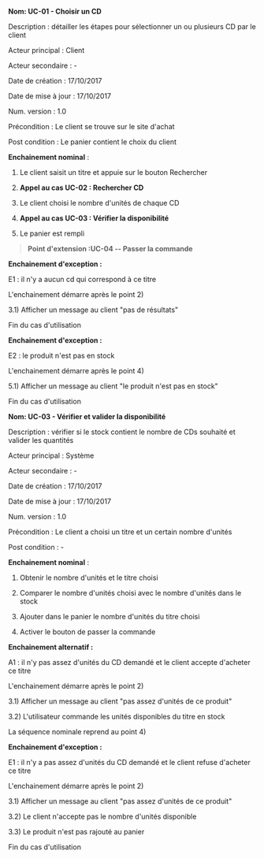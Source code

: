 **Nom: UC-01 - Choisir un CD**

Description : détailler les étapes pour sélectionner un ou plusieurs CD
par le client

Acteur principal : Client

Acteur secondaire : -

Date de création : 17/10/2017

Date de mise à jour : 17/10/2017

Num. version : 1.0

Précondition : Le client se trouve sur le site d\'achat

Post condition : Le panier contient le choix du client

**Enchainement nominal** :

1)  Le client saisit un titre et appuie sur le bouton Rechercher

2)  **Appel au cas UC-02 : Rechercher CD**

3)  Le client choisi le nombre d\'unités de chaque CD

4)  **Appel au cas UC-03 : Vérifier la disponibilité**

5)  Le panier est rempli

> **Point d\'extension :UC-04 -- Passer la commande**

**Enchainement d\'exception :**

E1 : il n\'y a aucun cd qui correspond à ce titre

L\'enchainement démarre après le point 2)

3.1) Afficher un message au client \"pas de résultats\"

Fin du cas d\'utilisation

**Enchainement d\'exception :**

E2 : le produit n\'est pas en stock

L\'enchainement démarre après le point 4)

5.1) Afficher un message au client \"le produit n\'est pas en stock\"

Fin du cas d\'utilisation



**Nom: UC-03 - Vérifier et valider la disponibilité**

Description : vérifier si le stock contient le nombre de CDs souhaité et
valider les quantités

Acteur principal : Système

Acteur secondaire : -

Date de création : 17/10/2017

Date de mise à jour : 17/10/2017

Num. version : 1.0

Précondition : Le client a choisi un titre et un certain nombre
d\'unités

Post condition : -

**Enchainement nominal** :

1)  Obtenir le nombre d\'unités et le titre choisi

2)  Comparer le nombre d\'unités choisi avec le nombre d\'unités dans le
    stock

3)  Ajouter dans le panier le nombre d\'unités du titre choisi

4)  Activer le bouton de passer la commande

**Enchainement alternatif :**

A1 : il n\'y pas assez d\'unités du CD demandé et le client accepte
d\'acheter ce titre

L\'enchainement démarre après le point 2)

3.1) Afficher un message au client \"pas assez d\'unités de ce produit\"

3.2) L\'utilisateur commande les unités disponibles du titre en stock

La séquence nominale reprend au point 4)

**Enchainement d\'exception :**

E1 : il n\'y a pas assez d\'unités du CD demandé et le client refuse
d\'acheter ce titre

L\'enchainement démarre après le point 2)

3.1) Afficher un message au client \"pas assez d\'unités de ce produit\"

3.2) Le client n\'accepte pas le nombre d\'unités disponible

3.3) Le produit n\'est pas rajouté au panier

Fin du cas d\'utilisation

